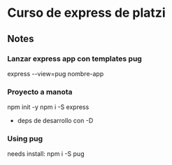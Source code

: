 
# Curso de express de platzi


## Notes

### Lanzar express app con templates pug
express --view=pug nombre-app

### Proyecto a manota
npm init -y
npm i -S express
* deps de desarrollo con -D

### Using pug
needs install: npm i -S pug